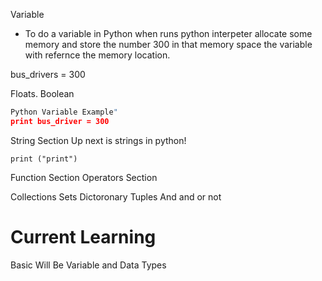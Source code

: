 
Variable 
- To do a variable in Python when runs python interpeter allocate some memory and store the number 300 in that memory space the variable with refernce the memory location.
 
 bus_drivers = 300
 
 Floats.
 Boolean
 
```Python 
Python Variable Example"
print bus_driver = 300
```

String Section
Up next is strings in python!

```print ("print")```

Function Section
Operators Section

Collections
Sets
Dictoronary
Tuples
And and or not 

# Current Learning
Basic Will Be
Variable and Data Types
